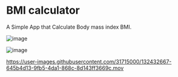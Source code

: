 # BMI calculator

A Simple App that Calculate Body mass index BMI.

![image](https://user-images.githubusercontent.com/31715000/132431913-671eead9-5984-4d82-baf1-3b928c8a79c0.png)

![image](https://user-images.githubusercontent.com/31715000/132432052-1a32a4dd-c943-414a-b30c-73f974a76f88.png)

https://user-images.githubusercontent.com/31715000/132432667-645b4d13-9fb5-4da1-868c-8d143ff3669c.mov

